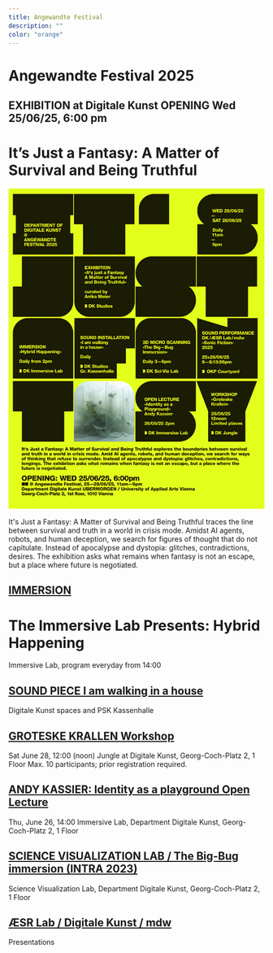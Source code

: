 ```yaml
---
title: Angewandte Festival
description: ""
color: "orange"
---
```

# Angewandte Festival 2025

## EXHIBITION at Digitale Kunst OPENING Wed 25/06/25, 6:00 pm
# It’s Just a Fantasy: A Matter of Survival and Being Truthful

![](./AF25-itsjustafantasy-poster.jpg)

It's Just a Fantasy: A Matter of Survival and Being Truthful traces the line between survival and truth in a world in crisis mode. Amidst AI agents, robots, and human deception, we search for figures of thought that do not capitulate. Instead of apocalypse and dystopia: glitches, contradictions, desires. The exhibition asks what remains when fantasy is not an escape, but a place where future is negotiated. 

## [IMMERSION](https://digitalekunst.click/angewandte-festival/AF2025/11_2025_immersion/)
# The Immersive Lab Presents: Hybrid Happening

Immersive Lab, program everyday from 14:00

## [SOUND PIECE I am walking in a house](https://digitalekunst.click/angewandte-festival/AF2025/12_2025_sound_piece/)

Digitale Kunst spaces and PSK Kassenhalle

## [GROTESKE KRALLEN Workshop](https://digitalekunst.click/angewandte-festival/AF2025/13_2025_ws_groteske_krallen/)

Sat June 28, 12:00 (noon)
Jungle at Digitale Kunst, Georg-Coch-Platz 2, 1 Floor
Max. 10 participants; prior registration required.

## [ANDY KASSIER: Identity as a playground Open Lecture](https://digitalekunst.click/angewandte-festival/AF2025/14_2025_andy_kassier/)

Thu, June 26, 14:00
Immersive Lab, Department Digitale Kunst, Georg-Coch-Platz 2, 1 Floor

## [SCIENCE VISUALIZATION LAB / The Big-Bug immersion (INTRA 2023)](https://digitalekunst.click/angewandte-festival/AF2025/15_2025_scivizlab/)

Science Visualization Lab, Department Digitale Kunst, Georg-Coch-Platz 2, 1 Floor

## [ÆSR Lab / Digitale Kunst / mdw](https://digitalekunst.click/angewandte-festival/AF2025/16_2025_asr_lab/)
Presentations







<!--

## TAVOLATA. On standing out and fitting in

26.06. – 29.06.2024

In the contemporary era, the acknowledgment and appreciation of diversity are widely embraced, yet adhering to societal norms might be perceived as an onerous obligation. In contrast, inclusion represents the act of embracing and understanding others. The Digital Art Table engages in conversations about how to negotiate cultural norms while maintaining our uniqueness. We skillfully balance the act of conforming to social expectations while still expressing our individuality. The round table, an enduring emblem of egalitarianism, fosters discourse and cooperation. Every artwork here holds significance and leads to innovative solutions and a more profound comprehension. You are cordially invited to experience the fusion of artistic expression, culinary delights, and emotional ambiance. The Digital Art Table is available daily starting at 1 p.m. Every day during the festival's operating hours, as well as at different sites within the Angewandte. WELCOME, HAVE YOU MADE A TABLE RESERVATION?

# Collaborative projects

Ferdinand Doblhammer, Hartwin Haselbauer, Lea Karnutsch, Moritz Wunderwald, Thomas Felder, Martina Fröschl, Michael Bachhofer, Nicolaj Kirisits, Mel E. Logan, Sara De Santis, Emanuel Andel, Marie-Claude Poulin, and Patrícia J. Reis.

# Artworks

Mahdi Bakhshi with Golara Ghofrani, Yazdan Asadi & Reihaneh Kosari Mehr, Margo Dubovska, Element Lee, Isidor Forster, Lea Gander, Aisel Gulieva, Franci Kas, Zita Kayser, Kiarer Kristler, David Obradović, Alena Prinz, Rage, Matthias Sanoll, the Futile Corporation, and Moritz Wunderwald.

# Locations

Public space at Georg-Coch-Platz<br/>
Basement, SR35<br/>
Mezzanine: Kassenhalle, APL<br/>
First floor, Department of Digitale Kunst<br/>

# Opening Hours for artworks

daily 11.00 – 21.00

<br/>
<br/>
-->

